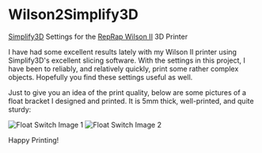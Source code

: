 # Wilson2Simplify3D
[Simplify3D](https://www.simplify3d.com) Settings for the [RepRap Wilson II](https://www.tindie.com/products/mjrice/reprap-wilson-ii-complete-3d-printer-kit-/) 3D Printer

I have had some excellent results lately with my Wilson II printer using Simplify3D's excellent slicing software. With the settings in this project, I have been to reliably, and relatively quickly, print some rather complex objects. Hopefully you find these settings useful as well.

Just to give you an idea of the print quality, below are some pictures of a float bracket I designed and printed. It is 5mm thick, well-printed, and quite sturdy:

![Float Switch Image 1](https://blog.pauldavisautomation.com/wp-content/uploads/2016/07/IMG_3126-e1467457978336.jpg)
![Float Switch Image 2](https://blog.pauldavisautomation.com/wp-content/uploads/2016/07/IMG_3124-e1467457944224.jpg)

Happy Printing!
